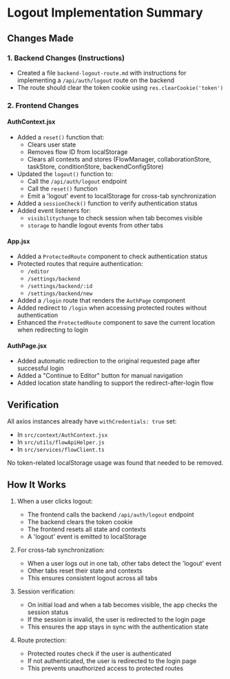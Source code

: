 # Logout Implementation Summary

## Changes Made

### 1. Backend Changes (Instructions)
- Created a file `backend-logout-route.md` with instructions for implementing a `/api/auth/logout` route on the backend
- The route should clear the token cookie using `res.clearCookie('token')`

### 2. Frontend Changes

#### AuthContext.jsx
- Added a `reset()` function that:
  - Clears user state
  - Removes flow ID from localStorage
  - Clears all contexts and stores (FlowManager, collaborationStore, taskStore, conditionStore, backendConfigStore)
- Updated the `logout()` function to:
  - Call the `/api/auth/logout` endpoint
  - Call the `reset()` function
  - Emit a 'logout' event to localStorage for cross-tab synchronization
- Added a `sessionCheck()` function to verify authentication status
- Added event listeners for:
  - `visibilitychange` to check session when tab becomes visible
  - `storage` to handle logout events from other tabs

#### App.jsx
- Added a `ProtectedRoute` component to check authentication status
- Protected routes that require authentication:
  - `/editor`
  - `/settings/backend`
  - `/settings/backend/:id`
  - `/settings/backend/new`
- Added a `/login` route that renders the `AuthPage` component
- Added redirect to `/login` when accessing protected routes without authentication
- Enhanced the `ProtectedRoute` component to save the current location when redirecting to login

#### AuthPage.jsx
- Added automatic redirection to the original requested page after successful login
- Added a "Continue to Editor" button for manual navigation
- Added location state handling to support the redirect-after-login flow

## Verification

All axios instances already have `withCredentials: true` set:
- In `src/context/AuthContext.jsx`
- In `src/utils/flowApiHelper.js`
- In `src/services/flowClient.ts`

No token-related localStorage usage was found that needed to be removed.

## How It Works

1. When a user clicks logout:
   - The frontend calls the backend `/api/auth/logout` endpoint
   - The backend clears the token cookie
   - The frontend resets all state and contexts
   - A 'logout' event is emitted to localStorage

2. For cross-tab synchronization:
   - When a user logs out in one tab, other tabs detect the 'logout' event
   - Other tabs reset their state and contexts
   - This ensures consistent logout across all tabs

3. Session verification:
   - On initial load and when a tab becomes visible, the app checks the session status
   - If the session is invalid, the user is redirected to the login page
   - This ensures the app stays in sync with the authentication state

4. Route protection:
   - Protected routes check if the user is authenticated
   - If not authenticated, the user is redirected to the login page
   - This prevents unauthorized access to protected routes

